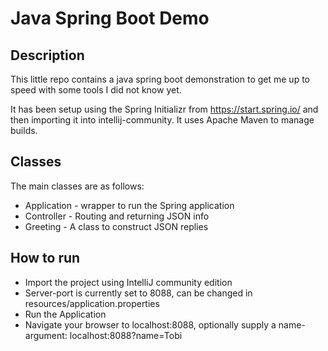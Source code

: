 # Java Spring Boot Demo

## Description
This little repo contains a java spring boot demonstration to get me up to speed with some tools I did not know yet.

It has been setup using the Spring Initializr from https://start.spring.io/ and then importing it into intellij-community.
It uses Apache Maven to manage builds.

## Classes
The main classes are as follows:
* Application - wrapper to run the Spring application
* Controller - Routing and returning JSON info
* Greeting - A class to construct JSON replies

## How to run
* Import the project using IntelliJ community edition
* Server-port is currently set to 8088, can be changed in resources/application.properties
* Run the Application
* Navigate your browser to localhost:8088, optionally supply a name-argument: localhost:8088?name=Tobi
